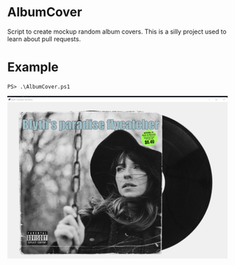 # AlbumCover
Script to create mockup random album covers. This is a silly project used to learn about pull requests.


# Example
```
PS> .\AlbumCover.ps1
```

![Random Cover image](/Docs/Example.png)